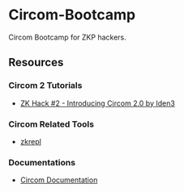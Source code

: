# Circom-Bootcamp

Circom Bootcamp for ZKP hackers.

## Resources

### Circom 2 Tutorials
* [ZK Hack #2 - Introducing Circom 2.0 by Iden3](https://www.youtube.com/watch?v=6XxVeBFmIFs)

### Circom Related Tools
* [zkrepl](https://zkrepl.dev/)

### Documentations
* [Circom Documentation]()
